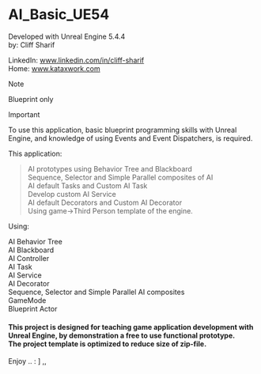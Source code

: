 # AI_Basic_UE54
Developed with Unreal Engine 5.4.4 <br> 
by: Cliff Sharif

LinkedIn: www.linkedin.com/in/cliff-sharif<br> 
Home: www.kataxwork.com<br> 

> [!NOTE]
> Blueprint only

> [!IMPORTANT]
> To use this application, basic blueprint programming skills with Unreal Engine, and knowledge of using Events and Event Dispatchers, is required.

This application:

> AI prototypes using Behavior Tree and Blackboard <br>
> Sequence, Selector and Simple Parallel composites of AI<br>
> AI default Tasks and Custom AI Task<br> 
> Develop custom AI Service<br>
> AI default Decorators and Custom AI Decorator<br>
> Using game->Third Person template of the engine.<br>


Using:

AI Behavior Tree<br>
AI Blackboard<br>
AI Controller <br>
AI Task <br>
AI Service<br>
AI Decorator<br>
Sequence, Selector and Simple Parallel AI composites<br>
GameMode<br>
Blueprint Actor<br>


<h4>This project is designed for teaching game application development with Unreal Engine, by demonstration a free to use functional prototype.<br>The project template is optimized to reduce size of zip-file.<br> </h4>

Enjoy .. : ] ,, 
